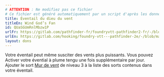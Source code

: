 ```yaml
---
# ATTENTION : Ne modifiez pas ce fichier
# Ce fichier est généré automatiquement par un script d'après les données du module Foundry VTT officiel et de sa traduction
title: Éventail du dieu du vent
titleEn: Wind God’s Fan
id: QUaSGUmRnlMbzw1P
urlFr: https://gitlab.com/pathfinder-fr/foundryvtt-pathfinder2-fr/-/blob/master/data/feats/QUaSGUmRnlMbzw1P.htm
urlEn: https://gitlab.com/hooking/foundry-vtt---pathfinder-2e/-/blob/master/packs/data/feats.db/wind-god's-fan.json
layout: dons
---
```

Votre éventail peut même susciter des vents plus puissants. Vous pouvez Activer votre évential à plume tengu une fois supplémentaire par jour. Ajouter le sort [Mur de vent](../sorts/mur-de-vent.html) de niveau 3 à la liste des sorts contenus dans votre éventail.
